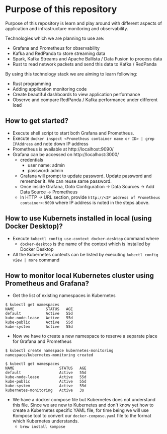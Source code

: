 # Purpose of this repository
Purpose of this repository is learn and play around with different aspects of application and infrastructure monitoring and observability.

Technologies which we are planning to use are:
- Grafana and Prometheus for observability
- Kafka and RedPanda to store streaming data
- Spark, Kafka Streams and Apache Ballista / Data Fusion to process data
- Rust to read network packets and send this data to Kafka / RedPanda


By using this technology stack we are aiming to learn following:
- Rust programming
- Adding application monitoring code
- Create beautiful dashboards to view application performance
- Observe and compare RedPanda / Kafka performance under different load

## How to get started?
- Execute shell script to start both Grafana and Prometheus.
- Execute `docker inspect <Prometheus container name or ID> | grep IPAddress` and note down IP address
- Prometheus is available at http://localhost:9090/
- Grafana can be accessed on http://localhost:3000/
    - credentials
        - user name: admin
        - password: admin
    - Grafana will prompt to update password. Update password and remember it. We can reuse same password.
    - Once inside Grafana, Goto Configuration -> Data Sources -> Add Data Source -> Prometheus
    - In HTTP -> URL section, provide `http://<IP address of Prometheus container>:9090` where IP address is noted in the steps above.

## How to use Kubernets installed in local (using Docker Desktop)?
- Execute `kubectl config use-context docker-desktop` command where
    - `docker-desktop` is the name of the context which is installed by Docker Desktop
- All the Kubernetes contexts can be listed by executing `kubectl config view | more` command

## How to monitor local Kubernetes cluster using Prometheus and Grafana?
- Get the list of existing namespaces in Kubernetes
```
$ kubectl get namespaces
NAME              STATUS   AGE
default           Active   55d
kube-node-lease   Active   55d
kube-public       Active   55d
kube-system       Active   55d
```
- Now we have to create a new namespace to reserve a separate place for Grafana and Prometheus
```
$ kubectl create namespace kubernetes-monitoring
namespace/kubernetes-monitoring created

$ kubectl get namespaces                        
NAME                    STATUS   AGE
default                 Active   55d
kube-node-lease         Active   55d
kube-public             Active   55d
kube-system             Active   55d
kubernetes-monitoring   Active   3s
```
- We have a docker compose file but Kubernetes does not understand this file. Since we are new to Kubernetes and don't know yet how to create a Kubernetes specific YAML file, for time being we will use Kompose tool to convert our `docker-compose.yaml` file to the format which Kubernetes understands.
    - `brew install kompose`
